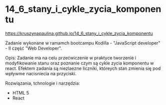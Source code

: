 # 14_6_stany_i_cykle_zycia_komponentu

https://kruszynapaulina.github.io/14_6_stany_i_cykle_zycia_komponentu

Zadanie wykonane w ramamch bootcampu Kodilla - "JavaScript developer" - II część "Web Developer".

Opis: 
Zadanie ma na celu przećwiczenie w praktyce tworzenie i modyfikowanie stanu oraz poznanie czym są cykle zycia komponentu w react. Efektem zadania są niezlaezne liczniki, któreych stan zmienia się pod wpływme nacisniecia na przyciski.

Rozwiązania, tchnologie i narzędzia:
- HTML 5
- React
